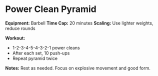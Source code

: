 # Power Clean Pyramid

**Equipment:** Barbell
**Time Cap:** 20 minutes
**Scaling:** Use lighter weights, reduce rounds

**Workout:**
- 1-2-3-4-5-4-3-2-1 power cleans
- After each set, 10 push-ups
- Repeat pyramid twice

**Notes:**
Rest as needed. Focus on explosive movement and good form.
